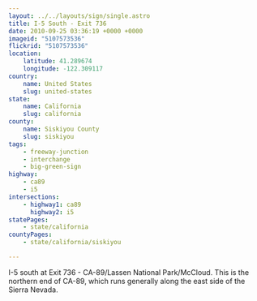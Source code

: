 ```yaml
---
layout: ../../layouts/sign/single.astro
title: I-5 South - Exit 736
date: 2010-09-25 03:36:19 +0000 +0000
imageid: "5107573536"
flickrid: "5107573536"
location:
    latitude: 41.289674
    longitude: -122.309117
country:
    name: United States
    slug: united-states
state:
    name: California
    slug: california
county:
    name: Siskiyou County
    slug: siskiyou
tags:
    - freeway-junction
    - interchange
    - big-green-sign
highway:
    - ca89
    - i5
intersections:
    - highway1: ca89
      highway2: i5
statePages:
    - state/california
countyPages:
    - state/california/siskiyou

---
```

I-5 south at Exit 736 - CA-89/Lassen National Park/McCloud.  This is the northern end of CA-89, which runs generally along the east side of the Sierra Nevada.